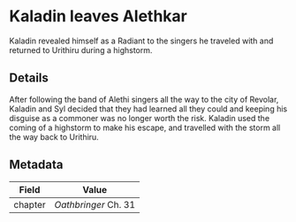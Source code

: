 # Kaladin leaves Alethkar
Kaladin revealed himself as a Radiant to the singers he traveled with and returned to Urithiru during a highstorm.

## Details
After following the band of Alethi singers all the way to the city of Revolar, Kaladin and Syl decided that they had learned all they could and keeping his disguise as a commoner was no longer worth the risk. Kaladin used the coming of a highstorm to make his escape, and travelled with the storm all the way back to Urithiru.

## Metadata
| Field | Value |
| ----- | ----- |
| chapter | *Oathbringer* Ch. 31 |
